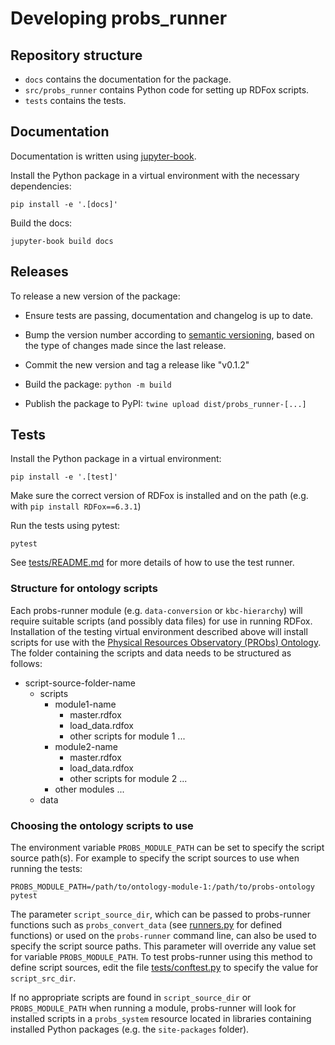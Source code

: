 # Developing probs_runner

## Repository structure

- `docs` contains the documentation for the package.
- `src/probs_runner` contains Python code for setting up RDFox scripts.
- `tests` contains the tests.

## Documentation

Documentation is written using [jupyter-book](https://jupyterbook.org).

Install the Python package in a virtual environment with the necessary dependencies:

```shell
pip install -e '.[docs]'
```

Build the docs:

```shell
jupyter-book build docs
```

## Releases

To release a new version of the package:

- Ensure tests are passing, documentation and changelog is up to date.

- Bump the version number according to [semantic versioning](https://semver.org/), based on the type of changes made since the last release.

- Commit the new version and tag a release like "v0.1.2"

- Build the package: `python -m build`

- Publish the package to PyPI: `twine upload dist/probs_runner-[...]`

## Tests

Install the Python package in a virtual environment:

```shell
pip install -e '.[test]'
```

Make sure the correct version of RDFox is installed and on the path (e.g. with `pip install RDFox==6.3.1`)

Run the tests using pytest:

```shell
pytest
```

See [tests/README.md](tests/README.md) for more details of how to use the test runner.

### Structure for ontology scripts

Each probs-runner module (e.g. `data-conversion` or `kbc-hierarchy`) will require suitable scripts (and possibly data files) for use in running RDFox. Installation of the testing virtual environment described above will install scripts for use with the [Physical Resources Observatory \(PRObs\) Ontology](https://github.com/probs-lab/probs-ontology.git).
The folder containing the scripts and data needs to be structured as follows:

* script-source-folder-name
    * scripts
        * module1-name
            * master.rdfox
            * load\_data.rdfox
            * other scripts for module 1 ...
        * module2-name
            * master.rdfox
            * load\_data.rdfox
            * other scripts for module 2 ...
        * other modules ...
    * data


### Choosing the ontology scripts to use

The environment variable `PROBS_MODULE_PATH` can be set to specify the script source path(s). For example to specify the script sources to use when running the tests: 

```shell
PROBS_MODULE_PATH=/path/to/ontology-module-1:/path/to/probs-ontology pytest
```
 
The parameter `script_source_dir`, which can be passed to probs-runner functions such as ```probs_convert_data``` (see [runners.py](src/probs_runner/runners.py) for defined functions) or used on the `probs-runner` command line, can also be used to specify the script source paths. This parameter will override any value set for variable `PROBS_MODULE_PATH`.
To test probs-runner using this method to define script sources, edit the file [tests/conftest.py](tests/conftest.py) to specify the value for `script_src_dir`.

If no appropriate scripts are found in `script_source_dir` or `PROBS_MODULE_PATH` when running a module, probs-runner will look for installed scripts in a `probs_system` resource located in libraries containing installed Python packages (e.g. the `site-packages` folder).
